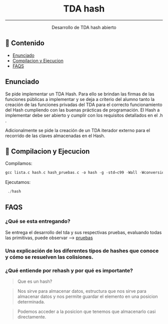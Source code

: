 <h1 align="center">TDA hash</h3>

---

<p align="center"> Desarrollo de TDA hash abierto
    <br> 
</p>

## 📝 Contenido

- [Enunciado](#enunciado)
- [Compilacion y Ejecucion](#compilacion_ejecucion)
- [FAQS](#faqs)


## Enunciado <a name = "enunciado"></a>

Se pide implementar un TDA Hash. Para ello se brindan las firmas de las funciones públicas a implementar y se deja a criterio del alumno tanto la creación de las funciones privadas del TDA para el correcto funcionamiento del Hash cumpliendo con las buenas prácticas de programación. El Hash a implementar debe ser abierto y cumplir con los requisitos detallados en el .h .

Adicionalmente se pide la creación de un TDA iterador externo para el recorrido de las claves almacenadas en el Hash.

## 🏁 Compilacion y Ejecucion <a name = "compilacion_ejecucion"></a>

Compilamos:

````c
gcc lista.c hash.c hash_pruebas.c -o hash -g -std=c99 -Wall -Wconversion -Wtype-limits -pedantic -Werror -O0
````

Ejecutamos:

````c
 ./hash
````

##  FAQS <a name = "faqs"></a>

### ¿Qué se esta entregando?

Se entrega el desarrollo del tda y sus respectivas pruebas, evaluando todas las primitivas, puede observar --> [pruebas](hash_pruebas.c)

### Una explicación de los diferentes tipos de hashes que conoce y cómo se resuelven las colisiones.

 
### ¿Qué entiende por rehash y por qué es importante?





>Que es un hash?

>Nos sirve para almacenar datos, estructura que nos sirve para almacenar datos y nos permite guardar el elemento en una posicion determinada.

>Podemos acceder a la posicion que tenemos que almacenarlo casi directamente.

